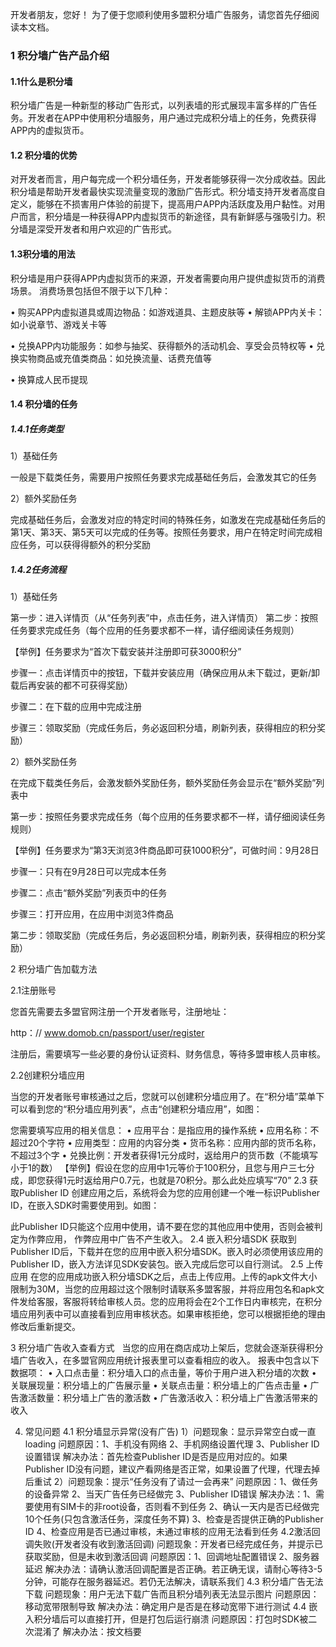 开发者朋友，您好！
为了便于您顺利使用多盟积分墙广告服务，请您首先仔细阅读本文档。
###  1 积分墙广告产品介绍
#### 1.1什么是积分墙     
   积分墙广告是一种新型的移动广告形式，以列表墙的形式展现丰富多样的广告任务。开发者在APP中使用积分墙服务，用户通过完成积分墙上的任务，免费获得APP内的虚拟货币。
####  1.2 积分墙的优势     
   对开发者而言，用户每完成一个积分墙任务，开发者能够获得一次分成收益。因此积分墙是帮助开发者最快实现流量变现的激励广告形式。积分墙支持开发者高度自定义，能够在不损害用户体验的前提下，提高用户APP内活跃度及用户黏性。对用户而言，积分墙是一种获得APP内虚拟货币的新途径，具有新鲜感与强吸引力。积分墙是深受开发者和用户欢迎的广告形式。
#### 1.3积分墙的用法  
   积分墙是用户获得APP内虚拟货币的来源，开发者需要向用户提供虚拟货币的消费场景。
   消费场景包括但不限于以下几种： 
   • 购买APP内虚拟道具或周边物品：如游戏道具、主题皮肤等
   • 解锁APP内关卡： 如小说章节、游戏关卡等    
   • 兑换APP内功能服务：如参与抽奖、获得额外的活动机会、享受会员特权等
   • 兑换实物商品或充值类商品：如兑换流量、话费充值等
   • 换算成人民币提现
 ####  1.4 积分墙的任务
  ##### 1.4.1任务类型
  1）基础任务     
  一般是下载类任务，需要用户按照任务要求完成基础任务后，会激发其它的任务
  2）额外奖励任务     
  完成基础任务后，会激发对应的特定时间的特殊任务，如激发在完成基础任务后的第1天、第3天、第5天可以完成的任务等。按照任务要求，用户在特定时间完成相应任务，可以获得得额外的积分奖励
#####   1.4.2任务流程
  1）基础任务     
  第一步：进入详情页（从“任务列表”中，点击任务，进入详情页）         第二步：按照任务要求完成任务（每个应用的任务要求都不一样，请仔细阅读任务规则）    
  【举例】任务要求为“首次下载安装并注册即可获3000积分”      
  步骤一：点击详情页中的按钮，下载并安装应用（确保应用从未下载过，更新/卸载后再安装的都不可获得奖励）      
  步骤二：在下载的应用中完成注册     
  步骤三：领取奖励（完成任务后，务必返回积分墙，刷新列表，获得相应的积分奖励）
  2）额外奖励任务     
  在完成下载类任务后，会激发额外奖励任务，额外奖励任务会显示在“额外奖励”列表中     
  第一步：按照任务要求完成任务（每个应用的任务要求都不一样，请仔细阅读任务规则）    
  【举例】任务要求为“第3天浏览3件商品即可获1000积分”，可做时间：9月28日      
  步骤一：只有在9月28日可以完成本任务      
  步骤二：点击“额外奖励”列表页中的任务      
  步骤三：打开应用，在应用中浏览3件商品     
  第二步：领取奖励（完成任务后，务必返回积分墙，刷新列表，获得相应的积分奖励）
  2 积分墙广告加载方法
  2.1注册账号 
  您首先需要去多盟官网注册一个开发者账号，注册地址：
  http：// www.domob.cn/passport/user/register       
  注册后，需要填写一些必要的身份认证资料、财务信息，等待多盟审核人员审核。 
  2.2创建积分墙应用      
   当您的开发者账号审核通过之后，您就可以创建积分墙应用了。在“积分墙”菜单下可以看到您的“积分墙应用列表”，点击“创建积分墙应用”，如图：       
   
   您需要填写应用的相关信息：      • 应用平台：是指应用的操作系统      • 应用名称：不超过20个字符      • 应用类型：应用的内容分类      • 货币名称：应用内部的货币名称，不超过3个字      • 兑换比例：开发者获得1元分成时，返给用户的货币数（不能填写小于1的数）        【举例】假设在您的应用中1元等价于100积分，且您与用户三七分成，即您获得1元时返给用户0.7元，也就是70积分。那么此处应填写“70”2.3 获取Publisher ID      创建应用之后，系统将会为您的应用创建一个唯一标识Publisher ID，在嵌入SDK时需要使用到。如图：  此Publisher ID只能这个应用中使用，请不要在您的其他应用中使用，否则会被判定为作弊应用， 作弊应用中广告不产生收入。 2.4 嵌入积分墙SDK      获取到Publisher ID后，下载并在您的应用中嵌入积分墙SDK。嵌入时必须使用该应用的Publisher ID，嵌入方法详见SDK安装包。嵌入完成后您可以自行测试。2.5 上传应用      在您的应用成功嵌入积分墙SDK之后，点击上传应用。上传的apk文件大小限制为30M，当您的应用超过这个限制时请联系多盟客服，并将应用包名和apk文件发给客服，客服将转给审核人员。您的应用将会在2个工作日内审核完，在积分墙应用列表中可以直接看到应用审核状态。如果审核拒绝，您可以根据拒绝的理由修改后重新提交。 3 积分墙广告收入查看方式        当您的应用在商店成功上架后，您就会逐渐获得积分墙广告收入，在多盟官网应用统计报表里可以查看相应的收入。      报表中包含以下数据项：      • 入口点击量：积分墙入口的点击量，等价于用户进入积分墙的次数      • 关联展现量：积分墙上的广告展示量      • 关联点击量：积分墙上的广告点击量      • 广告激活数量：积分墙上广告的激活数• 广告激活收入：积分墙上广告激活带来的收入4. 常见问题4.1 积分墙显示异常(没有广告)1）问题现象：显示异常空白或一直loading     问题原因：1、手机没有网络 2、手机网络设置代理 3、Publisher ID设置错误     解决办法：首先检查Publisher ID是否是应用对应的。如果Publisher ID没有问题，建议产看网络是否正常，如果设置了代理，代理去掉后重试2）问题现象：提示“任务没有了请过一会再来”     问题原因：1、做任务的设备异常 2、当天广告任务已经做完  3、Publisher ID错误解决办法：1、需要使用有SIM卡的非root设备，否则看不到任务                 2、确认一天内是否已经做完10个任务(只包含激活任务，深度任务不算)	          3、检查是否提供正确的Publisher ID                      4、检查应用是否已通过审核，未通过审核的应用无法看到任务 4.2激活回调失败(开发者没有收到激活回调)     问题现象：开发者已经完成任务，并提示已获取奖励，但是未收到激活回调     问题原因：1、回调地址配置错误   2、服务器延迟     解决办法：请确认激活回调配置是否正确。若正确无误，请耐心等待3-5分钟，可能存在服务器延迟。若仍无法解决，请联系我们4.3 积分墙广告无法下载     问题现象：用户无法下载广告而且积分墙列表无法显示图片     问题原因：移动宽带限制导致     解决办法：确定用户是否是在移动宽带下进行测试4.4 嵌入积分墙后可以直接打开，但是打包后运行崩溃     问题原因：打包时SDK被二次混淆了     解决办法：按文档要